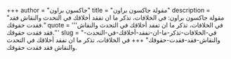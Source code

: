 +++
author = "جاكسون براون"
title = "مقولة جاكسون براون"
description = "مقولة جاكسون براون: في الخلافات، تذكر ما ان تفقد أخلاقك في التحدث والنقاش فقد فقدت حقوقك."
quote = '''في الخلافات، تذكر ما ان تفقد أخلاقك في التحدث والنقاش فقد فقدت حقوقك.'''
slug = "في-الخلافات-تذكر-ما-ان-تفقد-أخلاقك-في-التحدث-والنقاش-فقد-فقدت-حقوقك"
+++
في الخلافات، تذكر ما ان تفقد أخلاقك في التحدث والنقاش فقد فقدت حقوقك.
